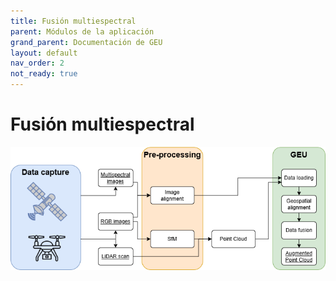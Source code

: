 ```yaml
---
title: Fusión multiespectral
parent: Módulos de la aplicación
grand_parent: Documentación de GEU
layout: default
nav_order: 2
not_ready: true
---
```


# Fusión multiespectral

![Flujo de datos para la fusión multiespectral](./EsquemaGEU_FusionMultiespectral.png)
